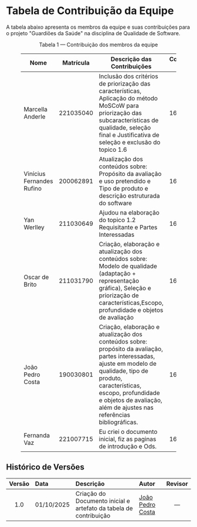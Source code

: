 # Tabela de Contribuição da Equipe

A tabela abaixo apresenta os membros da equipe e suas contribuições para o projeto "Guardiões da Saúde" na disciplina de Qualidade de Software.

<figure markdown>

<p style="text-align: center">Tabela 1 — Contribuição dos membros da equipe</p>

| Nome                  | Matrícula   | Descrição das Contribuições                                 | Contribuição (%)|
|-----------------------|-------------|-------------------------------------------------------------|-----------------|
| Marcella Anderle      | 221035040   |  Inclusão dos critérios de priorização das características, Aplicação do método MoSCoW para priorização das subcaracterísticas de qualidade, seleção final e Justificativa de seleção e exclusão do topico 1.6                                            |   16,66%             |
| Vinícius Fernandes Rufino | 200062891   |  Atualização dos conteúdos sobre: Propósito da avaliação e uso pretendido e Tipo de produto e descrição estruturada do software                                                              |      16,66%          |
| Yan Werlley           | 211030649   |  Ajudou na elaboração do topico 1.2 Requisitante e Partes Interessadas                                                       |   16,66%             |
| Oscar de Brito        | 211031790   |  Criação, elaboração e atualização dos conteúdos sobre: Modelo de qualidade (adaptação + representação gráfica), Seleção e priorização de características,Escopo, profundidade e objetos de avaliação                                                            |   16,66%             |
| João Pedro Costa      | 190030801   |  Criação, elaboração e atualização dos conteúdos sobre: propósito da avaliação, partes interessadas, ajuste em modelo de qualidade, tipo de produto, características, escopo, profundidade e objetos de avaliação, além de ajustes nas referências bibliográficas.                                                              |   16,66%             |
| Fernanda Vaz          | 221007715   |  Eu criei o documento inicial, fiz as paginas de introdução e Ods.                                                            |      16,66%          |

<figcaption></figcaption>
</figure>

## Histórico de Versões

| Versão | Data       | Descrição                         | Autor                               | Revisor |
|:------:|:----------|:----------------------------------|:-------------------------------------|:-------:|
| 1.0    | 01/10/2025 | Criação do Documento inicial e artefato da tabela de contribuição | [João Pedro Costa](https://github.com/johnaopedro) |   —    |
